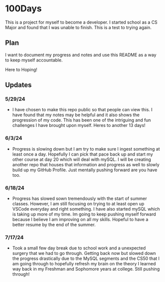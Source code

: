 # 100Days

This is a project for myself to become a developer. I started school as a CS
Major and found that I was unable to finish. This is a test to trying again.

## Plan

I want to document my progress and notes and use this README as a way to keep
myself accountable.

Here to Hoping!

## Updates

### 5/29/24

- I have chosen to make this repo public so that people can view this. I have found that
  my notes may be helpful and it also shows the progression of my code. This has been one
  of the intriguing and fun challenges I have brought upon myself. Heres to another 13 days!

### 6/3/24

- Progress is slowing down but I am try to make sure I ingest something at least once a
  day. Hopefully I can pick that pace back up and start my other course at day 20 which will
  deal with mySQL. I will be creating another repo that houses that information and progress
  as well to slowly build up my GitHub Profile. Just mentally pushing forward are you have
  too.

### 6/18/24

- Progress has slowed sown tremendously with the start of summer classes. However, I am still
  focusing on trying to at least open up VSCode everyday and right something. I have also started
  mySQL which is taking up more of my time. Im going to keep pushing myself forward because I
  believe I am improving on all my skills. Hopeful to have a better resume by the end of the summer.

### 7/17/24

- Took a small few day break due to school work and a unexpected surgery that we had to go through. Getting back now but slowed down the progress drastically due to the MySQL segments and the CS50 that I am going through to hopefully refresh my brain on the theory I learned way back in my Freshman and Sophomore years at college. Still pushing through!
